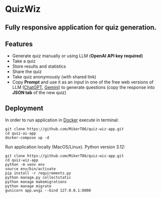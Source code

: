 # QuizWiz

## Fully responsive application for quiz generation. 

## Features
- Generate quiz manually or using LLM (**OpenAI API key required**)
- Take a quiz
- Store results and statistics
- Share the quiz
- Take quiz anonymously (with shared link)
- Copy **Prompt** and use it as an input in one of the free web versions of LLM ([ChatGPT](https://chat.openai.com/), [Gemini](https://gemini.google.com/)) to generate questions (copy the response into **JSON tab** of the new quiz)

## Deployment
In order to run application in [Docker](docker.com) execute in terminal:
```shell
git clone https://github.com/MikerT86/quiz-wiz-app.git
cd quiz-ai-app
docker-compose up -d
```

Run application locally (MacOS/Linux). Python version 3.12:
```shell
git clone https://github.com/MikerT86/quiz-wiz-app.git
cd quiz-wiz-app
python -m venv env
source env/bin/activate
pip install -r requirements.py
python manage.py collectstatic
python manage makemigrations
python manage migrate
gunicorn app.wsgi --bind 127.0.0.1:8000
```
